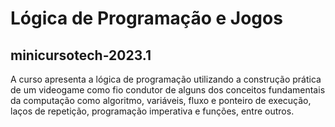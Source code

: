 # Lógica de Programação e Jogos
## minicursotech-2023.1
A curso apresenta a lógica de programação utilizando a construção prática de um videogame como fio condutor de alguns dos conceitos fundamentais da computação como algoritmo, variáveis, fluxo e ponteiro de execução, laços de repetição, programação imperativa e funções, entre outros.
